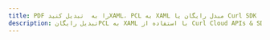 ---title: PDF را به  تبدیل کنیدXAML، PCL به XAML مبدل رایگان یا Curl SDKdescription: تبدیل رایگانPCL به XAML با استفاده از Curl Cloud APIs & SDK همچنین اسناد PDF را در Cloud ایجاد، ویرایش و رندر کنید.---